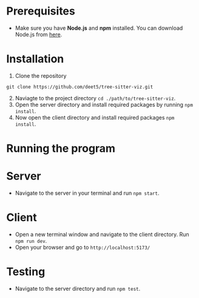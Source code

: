 # Prerequisites
- Make sure you have **Node.js** and **npm** installed. You can download Node.js from [here](https://nodejs.org).

# Installation
1. Clone the repository
```
git clone https://github.com/deet5/tree-sitter-viz.git
```
2. Naviagte to the project directory `cd ./path/to/tree-sitter-viz`.
3. Open the server directory and install required packages by running
`npm install`.
4. Now open the client directory and install required packages `npm install`.

# Running the program

# Server
- Navigate to the server in your terminal and run `npm start`.

# Client

- Open a new terminal window and navigate to the client directory. Run `npm run dev`.
- Open your browser and go to `http://localhost:5173/`

# Testing
- Navigate to the server directory and run `npm test`.


